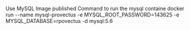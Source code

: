 Use MySQL Image published
Command to run the mysql containe
docker run --name mysql-provectus -e MYSQL_ROOT_PASSWORD=143625 -e MYSQL_DATABASE=rpovectus -d mysql:5.6

